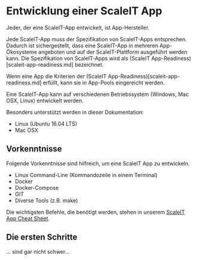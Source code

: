 # Entwicklung einer ScaleIT App 

Jeder, der eine ScaleIT-App entwickelt, ist App-Hersteller. 

Jede ScaleIT-App muss der Spezifikation von ScaleIT-Apps entsprechen. Dadurch ist sichergestellt, 
dass eine ScaleIT-App in mehreren App-Ökosysteme angeboten  und auf der ScaleIT-Plattform 
ausgeführt werden kann. Die Spezifikation von ScaleIT-Apps wird als (ScaleIT App-Readiness)[scaleit-app-readiness.md] 
bezeichnet.

Wenn eine App die Kriterien der (ScaleIT App-Readiness)[scaleit-app-readiness.md] erfüllt, 
kann sie in App-Pools eingereicht werden.

Eine ScaleIT-App kann auf verschiedenen Betriebssystem (Windows, Mac OSX, Linux) entwickelt werden. 

Besonders unterstützt werden in dieser Dokumentation:

* Linux (Ubuntu 16.04 LTS)
* Mac OSX

## Vorkenntnisse

Folgende Vorkenntnisse sind hilfreich, um eine ScaleIT App zu entwickeln.

* Linux Command-Line (Kommandozeile in einem Terminal)
* Docker
* Docker-Compose
* GIT
* Diverse Tools (z.B. make)

Die wichtigsten Befehle, die benötigt werden, stehen in unserem [ScaleIT App Cheat Sheet](scaleit-dev-cheatsheet.md).

## Die ersten Schritte

... sind gar nicht schwer...
